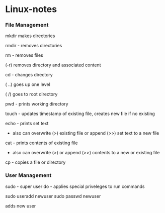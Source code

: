# Linux-notes

### File Management

mkdir makes directories

rmdir - removes directories

rm - removes files 

(-r) removes directory and associated content

cd - changes directory 

( ..) goes up one level 

( /) goes to root directory

pwd - prints working directory

touch - updates timestamp of existing file, creates new file if no existing

echo - prints set text 

- also can overwrite (>) existing file or append (>>) set text to a new file

cat - prints contents of existing file 

- also can overwrite (>) or append (>>)  contents to a new or existing file

cp - copies a file or directory


### User Management

sudo - super user do - applies special priveleges to run commands

sudo useradd newuser
sudo passwd newuser

adds new user



